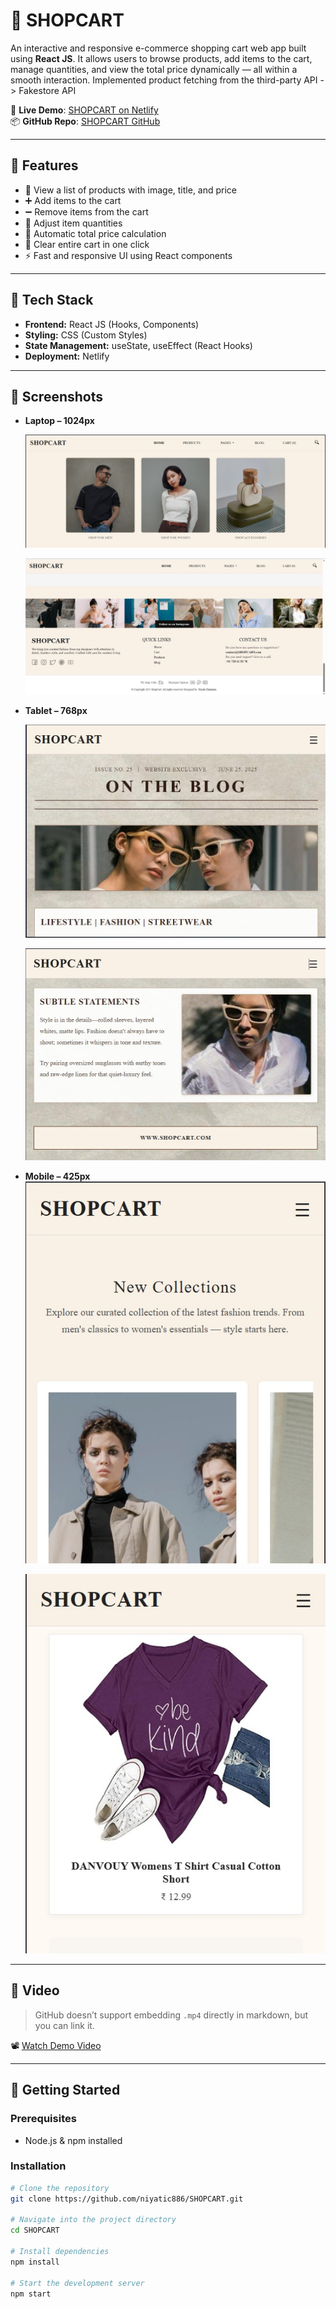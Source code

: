 # 🛒 SHOPCART

An interactive and responsive e-commerce shopping cart web app built using **React JS**. It allows users to browse products, add items to the cart, manage quantities, and view the total price dynamically — all within a smooth interaction. Implemented product fetching from the third-party API -> Fakestore API

🔗 **Live Demo**: [SHOPCART on Netlify](https://shopcart-shopping.netlify.app/)  
📦 **GitHub Repo**: [SHOPCART GitHub](https://github.com/niyatic886/SHOPCART)

---

## 📌 Features

- 🧾 View a list of products with image, title, and price
- ➕ Add items to the cart
- ➖ Remove items from the cart
- 🔄 Adjust item quantities
- 🧮 Automatic total price calculation
- 🧼 Clear entire cart in one click
- ⚡ Fast and responsive UI using React components

---

## 🧰 Tech Stack

- **Frontend:** React JS (Hooks, Components)
- **Styling:** CSS (Custom Styles)
- **State Management:** useState, useEffect (React Hooks)
- **Deployment:** Netlify

---


## 📸 Screenshots

- **Laptop – 1024px**
  
  ![snapshot4](./src/Images/snapshot4.jpeg)
  
  ![snapshot5](./src/Images/shapshot5.jpeg)

- **Tablet – 768px**
  
  ![snapshot2](./src/Images/snapshot2.jpeg)
   
  ![snapshot3](./src/Images/snapshot3.jpeg)

- **Mobile – 425px**  
  ![snapshot1](./src/Images/snapshot1.jpeg)
   
  ![snapshot2](./src/Images/snapshot6.jpeg)

---

## 🎥 Video

> GitHub doesn’t support embedding `.mp4` directly in markdown, but you can link it.

📽️ [Watch Demo Video](./src/Images/video.mp4)


---



## 🚀 Getting Started

### Prerequisites

- Node.js & npm installed

### Installation

```bash
# Clone the repository
git clone https://github.com/niyatic886/SHOPCART.git

# Navigate into the project directory
cd SHOPCART

# Install dependencies
npm install

# Start the development server
npm start
